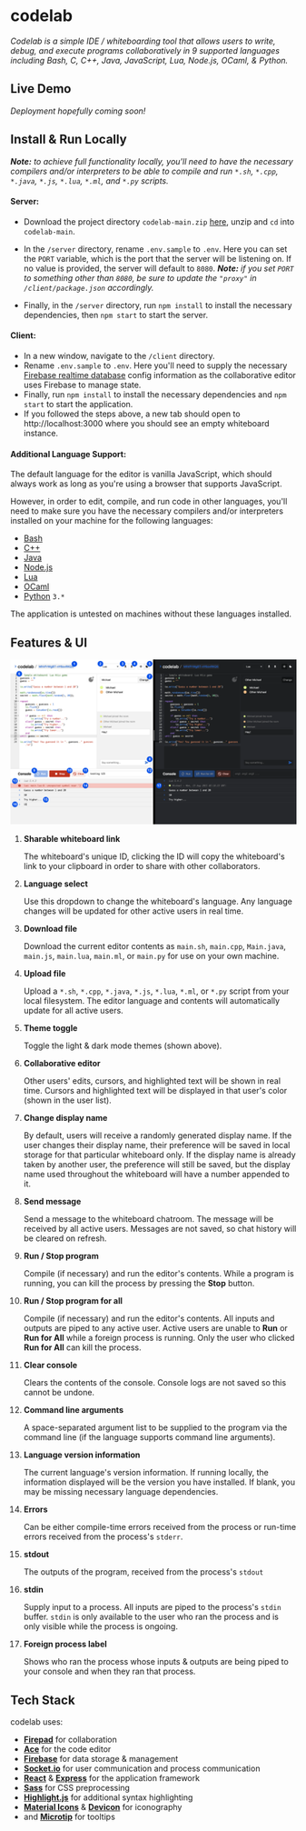 # codelab
*Codelab is a simple IDE / whiteboarding tool that allows users to write, debug, and execute programs collaboratively in 9 supported languages including Bash, C, C++, Java, JavaScript, Lua, Node.js, OCaml, & Python.*

## Live Demo
*Deployment hopefully coming soon!*
## Install & Run Locally
***Note:** to achieve full functionality locally, you'll need to have the necessary compilers and/or interpreters to be able to compile and run `*.sh`, `*.cpp`, `*.java`, `*.js`, `*.lua`, `*.ml`, and `*.py` scripts.*

#### Server:
* Download the project directory `codelab-main.zip` [here](https://github.com/mhollingshead/codelab/archive/refs/heads/main.zip), unzip and `cd` into `codelab-main`. 
* In the `/server` directory, rename `.env.sample` to `.env`. Here you can set the `PORT` variable, which is the port that the server will be listening on. If no value is provided, the server will default to `8080`. 
***Note:** if you set `PORT` to something other than `8080`, be sure to update the `"proxy"` in `/client/package.json` accordingly.*

* Finally, in the `/server` directory, run `npm install` to install the necessary dependencies, then `npm start` to start the server.

#### Client:
* In a new window, navigate to the `/client` directory.
* Rename `.env.sample` to `.env`. Here you'll need to supply the necessary [Firebase realtime database](https://firebase.google.com/products/realtime-database) config information as the collaborative editor uses Firebase to manage state.
* Finally, run `npm install` to install the necessary dependencies and `npm start` to start the application.
* If you followed the steps above, a new tab should open to http://localhost:3000 where you should see an empty whiteboard instance.

#### Additional Language Support:
The default language for the editor is vanilla JavaScript, which should always work as long as you're using a browser that supports JavaScript.

However, in order to edit, compile, and run code in other languages, you'll need to make sure you have the necessary compilers and/or interpreters installed on your machine for the following languages:
* [Bash](https://www.gnu.org/software/bash/)
* [C++](https://www.cplusplus.com/)
* [Java](https://www.java.com/en/)
* [Node.js](https://nodejs.org/en/)
* [Lua](https://www.lua.org/)
* [OCaml](https://ocaml.org/)
* [Python](https://www.python.org/) `3.*`

The application is untested on machines without these languages installed.

## Features & UI
![enter image description here](/client/public/UI-01.png)

 1. **Sharable whiteboard link**

    The whiteboard's unique ID, clicking the ID will copy the whiteboard's link to your clipboard in order to share with other collaborators.

 2. **Language select** 

    Use this dropdown to change the whiteboard's language. Any language changes will be updated for other active users in real time.

 3. **Download file**

    Download the current editor contents as `main.sh`, `main.cpp`, `Main.java`, `main.js`, `main.lua`, `main.ml`, or `main.py` for use on your own machine.

 4. **Upload file**

    Upload a `*.sh`, `*.cpp`, `*.java`, `*.js`, `*.lua`, `*.ml`, or `*.py` script from your local filesystem. The editor language and contents will automatically update for all active users.

 5. **Theme toggle**

    Toggle the light & dark mode themes (shown above).

 6. **Collaborative editor**

    Other users' edits, cursors, and highlighted text will be shown in real time. Cursors and highlighted text will be displayed in that user's color (shown in the user list).

 7. **Change display name**

    By default, users will receive a randomly generated display name. If the user changes their display name, their preference will be saved in local storage for that particular whiteboard only. If the display name is already taken by another user, the preference will still be saved, but the display name used throughout the whiteboard will have a number appended to it.

8. **Send message**

    Send a message to the whiteboard chatroom. The message will be received by all active users. Messages are not saved, so chat history will be cleared on refresh. 

9. **Run / Stop program**

    Compile (if necessary) and run the editor's contents.  While a program is running, you can kill the process by pressing the **Stop** button.

10. **Run / Stop program for all**

    Compile (if necessary) and run the editor's contents. All inputs and outputs are piped to any active user. Active users are unable to **Run** or **Run for All** while a foreign process is running. Only the user who clicked **Run for All** can kill the process.

11. **Clear console**

    Clears the contents of the console. Console logs are not saved so this cannot be undone.

12. **Command line arguments**

    A space-separated argument list to be supplied to the program via the command line (if the language supports command line arguments).

13. **Language version information**

    The current language's version information. If running locally, the information displayed will be the version you have installed. If blank, you may be missing necessary language dependencies.

14. **Errors**

    Can be either compile-time errors received from the process or run-time errors received from the process's `stderr`.

15. **stdout**

    The outputs of the program, received from the process's `stdout`

16. **stdin**

    Supply input to a process. All inputs are piped to the process's `stdin` buffer. `stdin` is only available to the user who ran the process and is only visible while the process is ongoing. 

17. **Foreign process label**

    Shows who ran the process whose inputs & outputs are being piped to your console and when they ran that process.

## Tech Stack
codelab uses:
* **[Firepad](https://firepad.io/)** for collaboration
* **[Ace](https://ace.c9.io/)** for the code editor
* **[Firebase](https://firebase.google.com/)** for data storage & management
* **[Socket.io](https://socket.io/)** for user communication and process communication
* **[React](https://reactjs.org/)** & **[Express](https://expressjs.com/)** for the application framework
* **[Sass](https://sass-lang.com/)** for CSS preprocessing
* **[Highlight.js](https://highlightjs.org/)** for additional syntax highlighting
* **[Material Icons](https://google.github.io/material-design-icons/)** & **[Devicon](https://devicon.dev/)** for iconography
* and **[Microtip](https://microtip.vercel.app/)** for tooltips